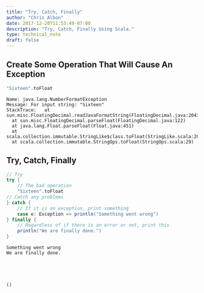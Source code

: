```yaml
---
title: "Try, Catch, Finally"
author: "Chris Albon"
date: 2017-12-20T11:53:49-07:00
description: "Try, Catch, Finally Using Scala."
type: technical_note
draft: false
---
```

## Create Some Operation That Will Cause An Exception


```scala
"Sixteen".toFloat
```




    Name: java.lang.NumberFormatException
    Message: For input string: "Sixteen"
    StackTrace:   at sun.misc.FloatingDecimal.readJavaFormatString(FloatingDecimal.java:2043)
      at sun.misc.FloatingDecimal.parseFloat(FloatingDecimal.java:122)
      at java.lang.Float.parseFloat(Float.java:451)
      at scala.collection.immutable.StringLike$class.toFloat(StringLike.scala:280)
      at scala.collection.immutable.StringOps.toFloat(StringOps.scala:29)



## Try, Catch, Finally


```scala
// Try
try {
    // The bad operation
    "Sixteen".toFloat
// Catch any problems
} catch {
    // If it is an exception, print something
    case e: Exception => println("Something went wrong")
} finally {
    // Regardless of if there is an error or not, print this
    println("We are finally done.")
}
```

    Something went wrong
    We are finally done.
    




    ()


